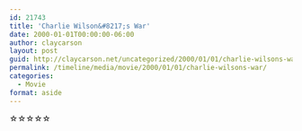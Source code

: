 ```yaml
---
id: 21743
title: 'Charlie Wilson&#8217;s War'
date: 2000-01-01T00:00:00-06:00
author: claycarson
layout: post
guid: http://claycarson.net/uncategorized/2000/01/01/charlie-wilsons-war/
permalink: /timeline/media/movie/2000/01/01/charlie-wilsons-war/
categories:
  - Movie
format: aside
---
```

<div class="media-details"></div>

<div class="media-creator"></div>

<div class="media-rating">☆☆☆☆☆</div>